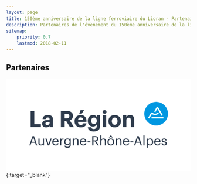 ```yaml
---
layout: page
title: 150ème anniversaire de la ligne ferroviaire du Lioran - Partenaires
description: Partenaires de l'évènement du 150ème anniversaire de la ligne ferroviaire du Lioran
sitemap:
    priority: 0.7
    lastmod: 2018-02-11
---
```

## Partenaires

[![Région Auverge-Rhône-Alpes](/images/partenaire-logo-auvergne-rhone-alpes.png "Partenaire Région Auverge-Rhône-Alpes")](https://www.auvergnerhonealpes.fr){:target="_blank"}
